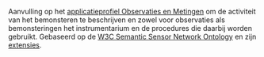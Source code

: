 Aanvulling op het [applicatieprofiel Observaties en Metingen](https://data.vlaanderen.be/doc/applicatieprofiel/observaties-en-metingen) om de activiteit van het bemonsteren te beschrijven en zowel voor observaties als bemonsteringen het instrumentarium en de procedures die daarbij worden gebruikt. Gebaseerd op de [W3C Semantic Sensor Network Ontology](https://www.w3.org/TR/vocab-ssn/) en zijn [extensies](https://www.w3.org/TR/vocab-ssn-ext/). 
